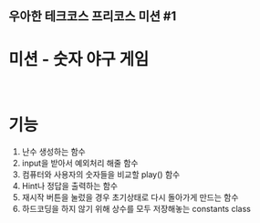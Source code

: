 ## 우아한 테크코스 프리코스 미션 #1
# 미션 - 숫자 야구 게임

</br>

# 기능
1) 난수 생성하는 함수
2) input을 받아서 예외처리 해줄 함수
3) 컴퓨터와 사용자의 숫자들을 비교할 play() 함수
4) Hint나 정답을 출력하는 함수
5) 재시작 버튼을 눌렀을 경우 초기상태로 다시 돌아가게 만드는 함수
6) 하드코딩을 하지 않기 위해 상수를 모두 저장해놓는 constants class

